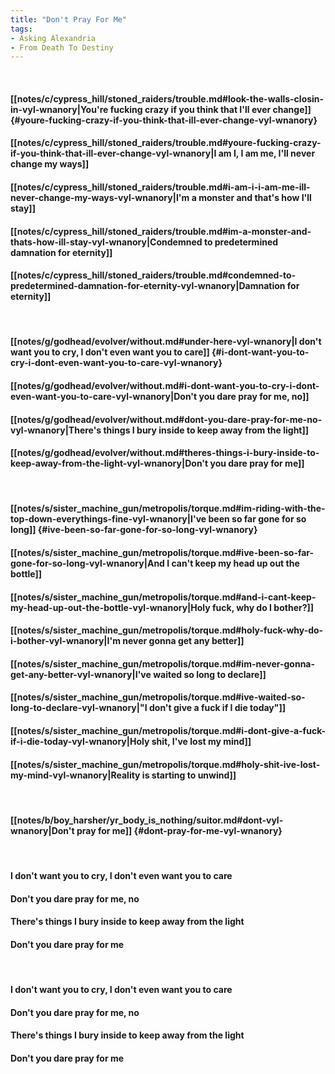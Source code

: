 ```yaml
---
title: "Don't Pray For Me"
tags:
- Asking Alexandria
- From Death To Destiny
---
```

&nbsp;
#### [[notes/c/cypress_hill/stoned_raiders/trouble.md#look-the-walls-closin-in-vyl-wnanory|You're fucking crazy if you think that I'll ever change]] {#youre-fucking-crazy-if-you-think-that-ill-ever-change-vyl-wnanory}
#### [[notes/c/cypress_hill/stoned_raiders/trouble.md#youre-fucking-crazy-if-you-think-that-ill-ever-change-vyl-wnanory|I am I, I am me, I'll never change my ways]]
#### [[notes/c/cypress_hill/stoned_raiders/trouble.md#i-am-i-i-am-me-ill-never-change-my-ways-vyl-wnanory|I'm a monster and that's how I'll stay]]
#### [[notes/c/cypress_hill/stoned_raiders/trouble.md#im-a-monster-and-thats-how-ill-stay-vyl-wnanory|Condemned to predetermined damnation for eternity]]
#### [[notes/c/cypress_hill/stoned_raiders/trouble.md#condemned-to-predetermined-damnation-for-eternity-vyl-wnanory|Damnation for eternity]]
&nbsp;
#### [[notes/g/godhead/evolver/without.md#under-here-vyl-wnanory|I don't want you to cry, I don't even want you to care]] {#i-dont-want-you-to-cry-i-dont-even-want-you-to-care-vyl-wnanory}
#### [[notes/g/godhead/evolver/without.md#i-dont-want-you-to-cry-i-dont-even-want-you-to-care-vyl-wnanory|Don't you dare pray for me, no]]
#### [[notes/g/godhead/evolver/without.md#dont-you-dare-pray-for-me-no-vyl-wnanory|There's things I bury inside to keep away from the light]]
#### [[notes/g/godhead/evolver/without.md#theres-things-i-bury-inside-to-keep-away-from-the-light-vyl-wnanory|Don't you dare pray for me]]
&nbsp;
#### [[notes/s/sister_machine_gun/metropolis/torque.md#im-riding-with-the-top-down-everythings-fine-vyl-wnanory|I've been so far gone for so long]] {#ive-been-so-far-gone-for-so-long-vyl-wnanory}
#### [[notes/s/sister_machine_gun/metropolis/torque.md#ive-been-so-far-gone-for-so-long-vyl-wnanory|And I can't keep my head up out the bottle]]
#### [[notes/s/sister_machine_gun/metropolis/torque.md#and-i-cant-keep-my-head-up-out-the-bottle-vyl-wnanory|Holy fuck, why do I bother?]]
#### [[notes/s/sister_machine_gun/metropolis/torque.md#holy-fuck-why-do-i-bother-vyl-wnanory|I'm never gonna get any better]]
#### [[notes/s/sister_machine_gun/metropolis/torque.md#im-never-gonna-get-any-better-vyl-wnanory|I've waited so long to declare]]
#### [[notes/s/sister_machine_gun/metropolis/torque.md#ive-waited-so-long-to-declare-vyl-wnanory|"I don't give a fuck if I die today"]]
#### [[notes/s/sister_machine_gun/metropolis/torque.md#i-dont-give-a-fuck-if-i-die-today-vyl-wnanory|Holy shit, I've lost my mind]]
#### [[notes/s/sister_machine_gun/metropolis/torque.md#holy-shit-ive-lost-my-mind-vyl-wnanory|Reality is starting to unwind]]
&nbsp;
#### [[notes/b/boy_harsher/yr_body_is_nothing/suitor.md#dont-vyl-wnanory|Don't pray for me]] {#dont-pray-for-me-vyl-wnanory}
&nbsp;
#### I don't want you to cry, I don't even want you to care
#### Don't you dare pray for me, no
#### There's things I bury inside to keep away from the light
#### Don't you dare pray for me
&nbsp;
#### I don't want you to cry, I don't even want you to care
#### Don't you dare pray for me, no
#### There's things I bury inside to keep away from the light
#### Don't you dare pray for me
